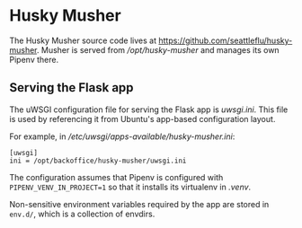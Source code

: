 # Husky Musher

The Husky Musher source code lives at https://github.com/seattleflu/husky-musher.
Musher is served from _/opt/husky-musher_ and manages its own Pipenv there.

## Serving the Flask app

The uWSGI configuration file for serving the Flask app is _uwsgi.ini_.  This file
is used by referencing it from Ubuntu's app-based configuration layout.

For example, in _/etc/uwsgi/apps-available/husky-musher.ini_:

    [uwsgi]
    ini = /opt/backoffice/husky-musher/uwsgi.ini

The configuration assumes that Pipenv is configured with
`PIPENV_VENV_IN_PROJECT=1` so that it installs its virtualenv in _.venv_.

Non-sensitive environment variables required by the app are stored in
`env.d/`, which is a collection of envdirs.
